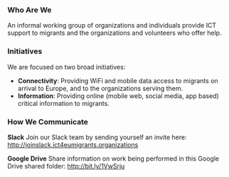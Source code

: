 ### Who Are We
An informal working group of organizations and individuals provide ICT support to migrants and the organizations and volunteers who offer help.

### Initiatives
We are focused on two broad initiatives:
* **Connectivity**: Providing WiFi and mobile data access to migrants on arrival to Europe, and to the organizations serving them.
* **Information**: Providing online (mobile web, social media, app based) critical information to migrants.

### How We Communicate
**Slack**
Join our Slack team by sending yourself an invite here: http://joinslack.ict4eumigrants.organizations

**Google Drive**
Share information on work being performed in this Google Drive shared folder: http://bit.ly/1VwSrju
